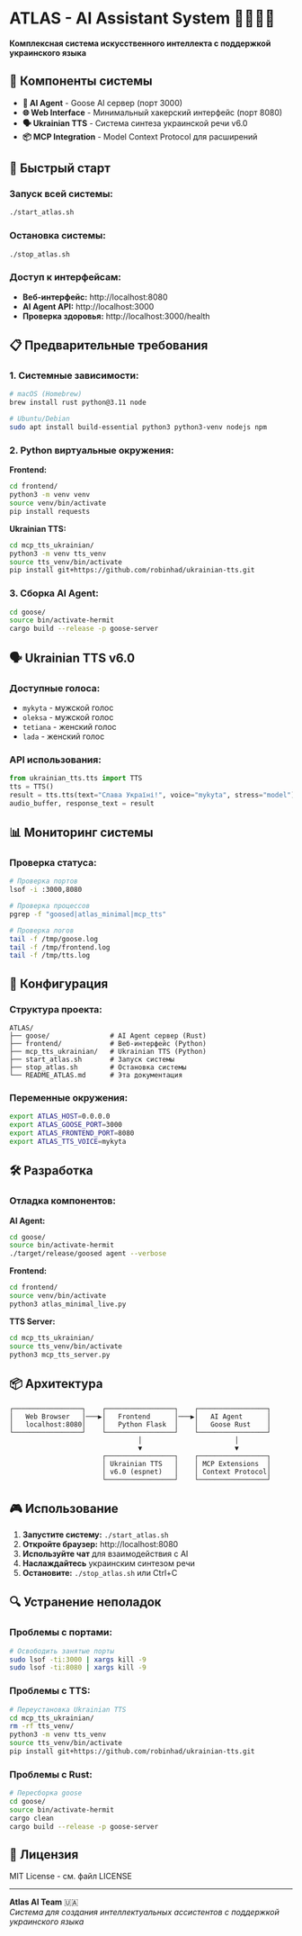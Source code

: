 # ATLAS - AI Assistant System 🚀🤖🇺🇦

**Комплексная система искусственного интеллекта с поддержкой украинского языка**

## 🎯 Компоненты системы

- **🤖 AI Agent** - Goose AI сервер (порт 3000)
- **🌐 Web Interface** - Минимальный хакерский интерфейс (порт 8080)  
- **🗣️ Ukrainian TTS** - Система синтеза украинской речи v6.0
- **📦 MCP Integration** - Model Context Protocol для расширений

## 🚀 Быстрый старт

### Запуск всей системы:
```bash
./start_atlas.sh
```

### Остановка системы:
```bash
./stop_atlas.sh
```

### Доступ к интерфейсам:
- **Веб-интерфейс:** http://localhost:8080
- **AI Agent API:** http://localhost:3000
- **Проверка здоровья:** http://localhost:3000/health

## 📋 Предварительные требования

### 1. Системные зависимости:
```bash
# macOS (Homebrew)
brew install rust python@3.11 node

# Ubuntu/Debian
sudo apt install build-essential python3 python3-venv nodejs npm
```

### 2. Python виртуальные окружения:

**Frontend:**
```bash
cd frontend/
python3 -m venv venv
source venv/bin/activate
pip install requests
```

**Ukrainian TTS:**
```bash
cd mcp_tts_ukrainian/
python3 -m venv tts_venv
source tts_venv/bin/activate
pip install git+https://github.com/robinhad/ukrainian-tts.git
```

### 3. Сборка AI Agent:
```bash
cd goose/
source bin/activate-hermit
cargo build --release -p goose-server
```

## 🗣️ Ukrainian TTS v6.0

### Доступные голоса:
- `mykyta` - мужской голос
- `oleksa` - мужской голос  
- `tetiana` - женский голос
- `lada` - женский голос

### API использования:
```python
from ukrainian_tts.tts import TTS
tts = TTS()
result = tts.tts(text="Слава Україні!", voice="mykyta", stress="model")
audio_buffer, response_text = result
```

## 📊 Мониторинг системы

### Проверка статуса:
```bash
# Проверка портов
lsof -i :3000,8080

# Проверка процессов
pgrep -f "goosed|atlas_minimal|mcp_tts"

# Проверка логов
tail -f /tmp/goose.log
tail -f /tmp/frontend.log  
tail -f /tmp/tts.log
```

## 🔧 Конфигурация

### Структура проекта:
```
ATLAS/
├── goose/               # AI Agent сервер (Rust)
├── frontend/            # Веб-интерфейс (Python)
├── mcp_tts_ukrainian/   # Ukrainian TTS (Python)
├── start_atlas.sh       # Запуск системы
├── stop_atlas.sh        # Остановка системы
└── README_ATLAS.md      # Эта документация
```

### Переменные окружения:
```bash
export ATLAS_HOST=0.0.0.0
export ATLAS_GOOSE_PORT=3000
export ATLAS_FRONTEND_PORT=8080
export ATLAS_TTS_VOICE=mykyta
```

## 🛠️ Разработка

### Отладка компонентов:

**AI Agent:**
```bash
cd goose/
source bin/activate-hermit
./target/release/goosed agent --verbose
```

**Frontend:**
```bash
cd frontend/
source venv/bin/activate
python3 atlas_minimal_live.py
```

**TTS Server:**
```bash
cd mcp_tts_ukrainian/
source tts_venv/bin/activate
python3 mcp_tts_server.py
```

## 📦 Архитектура

```
┌─────────────────┐    ┌─────────────────┐    ┌─────────────────┐
│   Web Browser   │───▶│   Frontend      │───▶│   AI Agent      │
│   localhost:8080│    │   Python Flask  │    │   Goose Rust    │
└─────────────────┘    └─────────────────┘    └─────────────────┘
                                │                       │
                                ▼                       ▼
                       ┌─────────────────┐    ┌─────────────────┐
                       │ Ukrainian TTS   │    │ MCP Extensions  │
                       │ v6.0 (espnet)   │    │ Context Protocol│
                       └─────────────────┘    └─────────────────┘
```

## 🎮 Использование

1. **Запустите систему:** `./start_atlas.sh`
2. **Откройте браузер:** http://localhost:8080
3. **Используйте чат** для взаимодействия с AI
4. **Наслаждайтесь** украинским синтезом речи
5. **Остановите:** `./stop_atlas.sh` или Ctrl+C

## 🔍 Устранение неполадок

### Проблемы с портами:
```bash
# Освободить занятые порты
sudo lsof -ti:3000 | xargs kill -9
sudo lsof -ti:8080 | xargs kill -9
```

### Проблемы с TTS:
```bash
# Переустановка Ukrainian TTS
cd mcp_tts_ukrainian/
rm -rf tts_venv/
python3 -m venv tts_venv
source tts_venv/bin/activate
pip install git+https://github.com/robinhad/ukrainian-tts.git
```

### Проблемы с Rust:
```bash
# Пересборка goose
cd goose/
source bin/activate-hermit
cargo clean
cargo build --release -p goose-server
```

## 📄 Лицензия

MIT License - см. файл LICENSE

---

**Atlas AI Team** 🇺🇦  
*Система для создания интеллектуальных ассистентов с поддержкой украинского языка*
